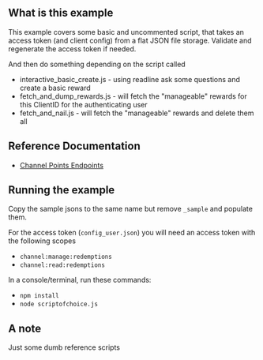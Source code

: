 ## What is this example

This example covers some basic and uncommented script, that takes an access token (and client config) from a flat JSON file storage.
Validate and regenerate the access token if needed.

And then do something depending on the script called

- interactive_basic_create.js - using readline ask some questions and create a basic reward
- fetch_and_dump_rewards.js - will fetch the "manageable" rewards for this ClientID for the authenticating user
- fetch_and_nail.js - will fetch the "manageable" rewards and delete them all

## Reference Documentation

- [Channel Points Endpoints](https://dev.twitch.tv/docs/api/reference#create-custom-rewardse)

## Running the example

Copy the sample jsons to the same name but remove `_sample` and populate them.

For the access token (`config_user.json`) you will need an access token with the following scopes

- `channel:manage:redemptions`
- `channel:read:redemptions`

In a console/terminal, run these commands:

- `npm install`
- `node scriptofchoice.js`

## A note

Just some dumb reference scripts
